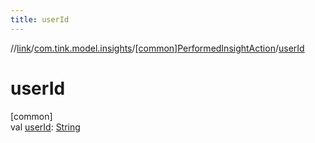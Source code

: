 ```yaml
---
title: userId
---
```

//[link](../../../index.html)/[com.tink.model.insights](../index.html)/[[common]PerformedInsightAction](index.html)/[userId](user-id.html)



# userId



[common]\
val [userId](user-id.html): [String](https://kotlinlang.org/api/latest/jvm/stdlib/kotlin/-string/index.html)




